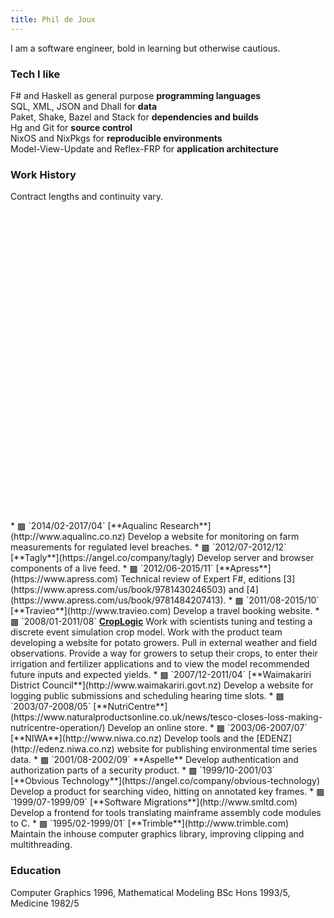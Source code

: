 ```yaml
---
title: Phil de Joux
---
```


I am a software engineer, bold in learning but otherwise cautious.

### Tech I like

F# and Haskell as general purpose **programming languages**  
SQL, XML, JSON and Dhall for **data**  
Paket, Shake, Bazel and Stack for **dependencies and builds**  
Hg and Git for **source control**  
NixOS and NixPkgs for **reproducible environments**  
Model-View-Update and Reflex-FRP for **application architecture**

### Work History

Contract lengths and continuity vary.

<div id="timeline" style="height: 496px"></div>

<div id="work-history">
* <span class="aqualinc">▩</span> `2014/02-2017/04` [**Aqualinc Research**](http://www.aqualinc.co.nz)  
Develop a website for monitoring on farm measurements for regulated level
breaches.
* <span class="tagly">▩</span> `2012/07-2012/12` [**Tagly**](https://angel.co/company/tagly)  
Develop server and browser components of a live feed.
* <span class="apress">▩</span> `2012/06-2015/11` [**Apress**](https://www.apress.com)  
Technical review of Expert F#, editions
[3](https://www.apress.com/us/book/9781430246503) and
[4](https://www.apress.com/us/book/9781484207413).
* <span class="travieo">▩</span> `2011/08-2015/10` [**Travieo**](http://www.travieo.com)  
Develop a travel booking website.
* <span class="croplogic">▩</span> `2008/01-2011/08` <a name="croplogic" href="http://www.croplogic.com"><strong>CropLogic</strong></a>  
Work with scientists tuning and testing a discrete event simulation crop model.
Work with the product team developing a website for potato growers. Pull in
external weather and field observations. Provide a way for growers to setup
their crops, to enter their irrigation and fertilizer applications and to view
the model recommended future inputs and expected yields.
* <span class="waimak">▩</span> `2007/12-2011/04` [**Waimakariri District Council**](http://www.waimakariri.govt.nz)  
Develop a website for logging public submissions and scheduling hearing time
slots.
* <span class="nutricentre">▩</span> `2003/07-2008/05` [**NutriCentre**](https://www.naturalproductsonline.co.uk/news/tesco-closes-loss-making-nutricentre-operation/)  
Develop an online store.
* <span class="niwa">▩</span> `2003/06-2007/07` [**NIWA**](http://www.niwa.co.nz)  
Develop tools and the [EDENZ](http://edenz.niwa.co.nz) website for publishing
environmental time series data.
* <span class="aspelle">▩</span> `2001/08-2002/09` **Aspelle**  
Develop authentication and authorization parts of a security product.
* <span class="obvious">▩</span> `1999/10-2001/03` [**Obvious Technology**](https://angel.co/company/obvious-technology)  
Develop a product for searching video, hitting on annotated key frames.
* <span class="sml">▩</span> `1999/07-1999/09` [**Software Migrations**](http://www.smltd.com)  
Develop a frontend for tools translating mainframe assembly code modules to C.
* <span class="trimble">▩</span> `1995/02-1999/01` [**Trimble**](http://www.trimble.com)  
Maintain the inhouse computer graphics library, improving clipping and
multithreading.
</div>

### Education

Computer Graphics 1996, Mathematical Modeling BSc Hons 1993/5, Medicine 1982/5
